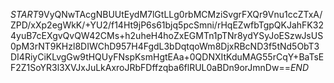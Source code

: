 $START$9VyQNwTAcgNBUUtEydM7lGtLLg0rbMCMziSvgrFXQr9Vnu1ccZTxA/ZPD/xXp2egWkK/+YU2/f14Ht9jP6s61bjq5pcSmni/rHqEZwfbTgpQKJahFK324yuB7cEXgvQvQW42CMs+h2uheH4hoZxEGMTn1pTNr8ydYSyJoESzwJsUS0pM3rNT9KHzl8DIWChD957H4FgdL3bDqtqoWm8DjxRBcND3f5tNd5ObT3DI4RiyCiKLvgGw9tHQUyFNspKsmHgtEAa+0QDNXItKduMAG55rCqY+BaTsEF2Z1SoYR3l3XVJxJuLkAxroJRbFDffzqba6flRUL0aBDn9orJmnDw==$END$